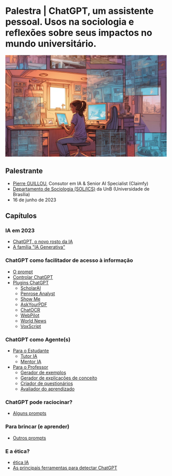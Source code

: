 # Palestra | ChatGPT, um assistente pessoal. Usos na sociologia e reflexões sobre seus impactos no mundo universitário.

<img src="imagens/aluno_IA.jpg" alt="Imagem criada por ferramentas Text-2-Image (credito: Ethan Mollick)" title="Imagem criada por ferramentas Text-2-Image (credito: Ethan Mollick)">

## Palestrante

- [Pierre GUILLOU](https://www.linkedin.com/in/pierreguillou/), Consutor em IA & Senior AI Specialist (Claimfy)
- [Departamento de Sociologia (SOL/ICS)](http://sol.unb.br/index.php/en/) da UnB (Universidade de Brasília)
- 16 de junho de 2023

## Capítulos  

### IA em 2023
- [ChatGPT, o novo rosto da IA](capitulo1/)
- [A família "IA Generativa"](capitulo3/)

### ChatGPT como facilitador de acesso à informação
- [O prompt](capitulo5/)
- [Controlar ChatGPT](capitulo6/)
- [Plugins ChatGPT](capitulo7/)
  - [ScholarAI](capitulo7/scholarai.md)
  - [Penrose Analyst](capitulo7/penrose.md)
  - [Show Me](capitulo7/showme.md)
  - [AskYourPDF](capitulo7/askyourpdf.md)
  - [ChatOCR](capitulo7/chatocr.md)
  - [WebPilot](capitulo7/webpilot.md)
  - [World News](capitulo7/worldnews.md)
  - [VoxScript](capitulo7/voxscript.md)

### ChatGPT como Agente(s)

- [Para o Estudante](capitulo8/)
  - [Tutor IA](capitulo8/tutoria.md)
  - [Mentor IA](mentoria.md)
- [Para o Professor](capitulo9/)
  - [Gerador de exemplos](capitulo9/estrategia1.md)
  - [Gerador de explicações de conceito](capitulo9/estrategia2.md)
  - [Criador de questionários](capitulo9/estrategia3.md)
  - [Avaliador do aprendizado](capitulo9/estrategia4.md)

### ChatGPT pode raciocinar?

- [Alguns prompts](capitulo10/)
  
### Para brincar (e aprender)

- [Outros prompts](capitulo11/)

### E a ética?

- [ética IA](capitulo12/etica.md)
- [As principais ferramentas para detectar ChatGPT](capitulo12/detectar.md)
